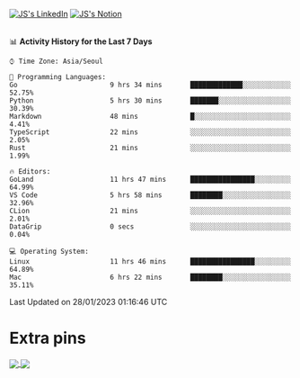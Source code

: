 
[![JS's LinkedIn](https://img.shields.io/badge/LinkedIn-blue?style=for-the-badge&logo=linkedin)](https://www.linkedin.com/in/jaeseung-lee-5a2a32139/) 
[![JS's Notion](https://img.shields.io/badge/Notion-black?style=for-the-badge&logo=notion)](https://bit.ly/ljswiki1) <br><br>
<!-- ![JS's GitHub stats](https://github-readme-stats-lemon-five.vercel.app/api?username=tkxkd0159&hide=contribs,prs,stars,issues&show_icons=true&theme=react&include_all_commits=true)   -->
<!-- ![Top Langs](https://github-readme-stats-lemon-five.vercel.app/api/top-langs/?username=tkxkd0159&layout=compact&hide=jupyter%20notebook,scss,html,css&langs_count=10)  -->


<!--START_SECTION:waka-->
📊 **Activity History for the Last 7 Days** 

```text
⌚︎ Time Zone: Asia/Seoul

💬 Programming Languages: 
Go                       9 hrs 34 mins       █████████████░░░░░░░░░░░░   52.75% 
Python                   5 hrs 30 mins       ███████░░░░░░░░░░░░░░░░░░   30.39% 
Markdown                 48 mins             █░░░░░░░░░░░░░░░░░░░░░░░░   4.41% 
TypeScript               22 mins             ░░░░░░░░░░░░░░░░░░░░░░░░░   2.05% 
Rust                     21 mins             ░░░░░░░░░░░░░░░░░░░░░░░░░   1.99%

🔥 Editors: 
GoLand                   11 hrs 47 mins      ████████████████░░░░░░░░░   64.99% 
VS Code                  5 hrs 58 mins       ████████░░░░░░░░░░░░░░░░░   32.96% 
CLion                    21 mins             ░░░░░░░░░░░░░░░░░░░░░░░░░   2.01% 
DataGrip                 0 secs              ░░░░░░░░░░░░░░░░░░░░░░░░░   0.04%

💻 Operating System: 
Linux                    11 hrs 46 mins      ████████████████░░░░░░░░░   64.89% 
Mac                      6 hrs 22 mins       ████████░░░░░░░░░░░░░░░░░   35.11%

```


 Last Updated on 28/01/2023 01:16:46 UTC
<!--END_SECTION:waka-->

# Extra pins
<a href="https://github.com/tkxkd0159/tkxkd0159.github.io">
  <img align="center" src="https://github-readme-stats-lemon-five.vercel.app/api/pin/?username=tkxkd0159&repo=nft-card-game&theme=react" />
</a>
<a href="https://github.com/tkxkd0159/dsalgo">
  <img align="center" src="https://github-readme-stats-lemon-five.vercel.app/api/pin/?username=tkxkd0159&repo=dsalgo&theme=react" />
</a>

<!---
- 🔭 I’m currently working on ...
- 🌱 I’m currently learning blockchain and distributed network
- 👯 I’m looking to collaborate on ...
- 🤔 I’m looking for help with ...
- 💬 Ask me about ...
- 📫 How to reach me: ...
- 😄 Pronouns: ...
- ⚡ Fun fact: ...
-->
